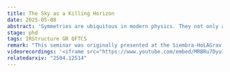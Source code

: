 ```yaml
---
title: The Sky as a Killing Horizon
date: 2025-05-08
abstract: 'Symmetries are ubiquitous in modern physics. They not only allow for a more simplified description of physical systems but also, from a more fundamental perspective, can be seen as determining a theory itself. In the present paper, we propose a new definition of asymptotic symmetries that unifies and generalizes the usual notions of symmetry considered in asymptotically flat spacetimes and expanding universes with cosmological horizons. This is done by considering BMS-like symmetries for "asymptotic (conformal) Killing horizons", or A(C)KHs, here defined as null hypersurfaces that are tangent to a vector field satisfying the (conformal) Killing equation in a limiting sense. The construction is theory-agnostic and extremely general, for it makes no use of the Einstein equations and can be applied to a wide range of scenarios with different dimensions or hypersurface cross sections. While we reproduce the results by Dappiaggi, Moretti, and Pinamonti in the case of asymptotic Killing horizons, the conformal generalization does not yield only the BMS group, but a larger group. The enlargement is due to the presence of "superdilations". We speculate on many implications and possible continuations of this work, including the exploration of gravitational memory effects beyond general relativity, understanding antipodal matching conditions at spatial infinity in terms of bifurcate horizons, and the absence of superrotations in de Sitter spacetime and Killing horizons.'
stage: phd
tags: IRStructure GR QFTCS
remark: "This seminar was originally presented at the Siembra-HoLAGrav <a href='https://sites.google.com/view/future-of-physics/home?fbclid=PAZXh0bgNhZW0CMTEAAafL7f8XdURcriv-nHNJZeG6mQo4mvEfFOHfm2HlHidDjY-lBITSXC0FbiHZdg_aem_QaAWa-xaVGfj8PfQcqSDmA' target='_blank'>Future of Physics</a> series."
videorecordings: '<iframe src="https://www.youtube.com/embed/MRBRu7DyuIs?si=0C53q5a1Rp6eUuPN" title="YouTube video player" frameborder="0" allow="accelerometer; autoplay; clipboard-write; encrypted-media; gyroscope; picture-in-picture; web-share" referrerpolicy="strict-origin-when-cross-origin" allowfullscreen></iframe>'
relatedarxiv: "2504.12514"
---
```

